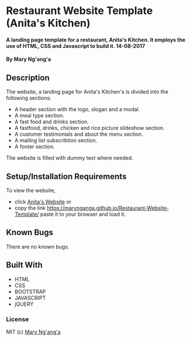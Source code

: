 
# Restaurant Website Template (Anita's Kitchen)

#### A landing page template for a restaurant, Anita's Kitchen. It employs the use of HTML, CSS and Javascript to build it. 14-08-2017

#### By **Mary Ng'ang'a**

## Description
The website, a landing page for Anita's Kitchen's is divided into the following sections:

* A header section with the logo, slogan and a modal.
* A meal type section.
* A fast food and drinks section.
* A fastfood, drinks, chicken and rice picture slideshow section.
* A customer testimonials and about the menu section.
* A mailing list subscribtion section.
* A footer section.

The website is filled with dummy text where needed. 


## Setup/Installation Requirements

To view the website, 
* click [Anita's Website](https://marynganga.github.io/Restaurant-Website-Template/)
or 
* copy the link https://marynganga.github.io/Restaurant-Website-Template/ paste it to your browser and load it.  


## Known Bugs

There are no known bugs.

## Built With

* HTML
* CSS
* BOOTSTRAP
* JAVASCRIPT
* jQUERY

### License


MIT (c) [Mary Ng'ang'a](https://github.com/marynganga) 

